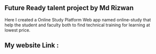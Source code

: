 ## Future Ready talent project by Md Rizwan
Here I created a Online Study Platform Web app named online-study that help the student and faculty both to find technical training for learning at lowest price.

## My website Link :

